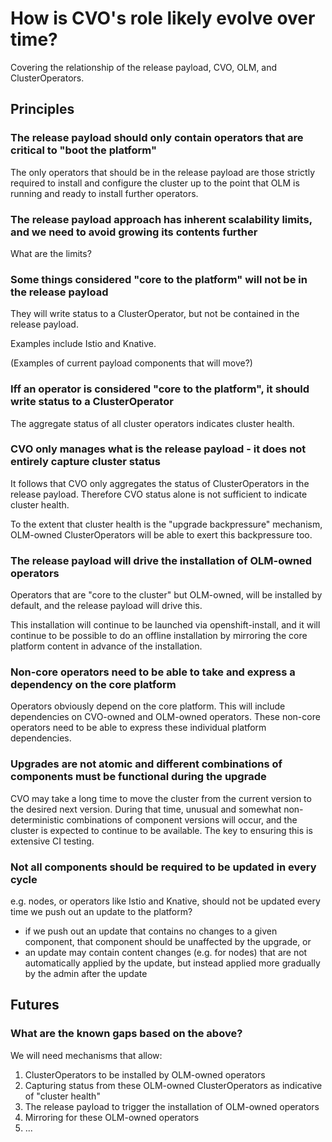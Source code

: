 # How is CVO's role likely evolve over time?

Covering the relationship of the release payload, CVO, OLM, and ClusterOperators.

## Principles

### The release payload should only contain operators that are critical to "boot the platform"

The only operators that should be in the release payload are those strictly required to install and configure the cluster up to the point that OLM is running and ready to install further operators.
  
### The release payload approach has inherent scalability limits, and we need to avoid growing its contents further

What are the limits?

### Some things considered "core to the platform" will not be in the release payload

They will write status to a ClusterOperator, but not be contained in the release payload.

Examples include Istio and Knative.

(Examples of current payload components that will move?)

### Iff an operator is considered "core to the platform", it should write status to a ClusterOperator

The aggregate status of all cluster operators indicates cluster health.

### CVO only manages what is the release payload - it does not entirely capture cluster status

It follows that CVO only aggregates the status of ClusterOperators in the release payload. Therefore CVO status alone is not sufficient to indicate cluster health.

To the extent that cluster health is the "upgrade backpressure" mechanism, OLM-owned ClusterOperators will be able to exert this backpressure too.
  
### The release payload will drive the installation of OLM-owned operators

Operators that are "core to the cluster" but OLM-owned, will be installed by default, and the release payload will drive this.

This installation will continue to be launched via openshift-install, and it will continue to be possible to do an offline installation by mirroring the core platform content in advance of the installation.

### Non-core operators need to be able to take and express a dependency on the core platform

Operators obviously depend on the core platform. This will include dependencies on CVO-owned and OLM-owned operators. These non-core operators need to be able to express these individual platform dependencies.

### Upgrades are not atomic and different combinations of components must be functional during the upgrade

CVO may take a long time to move the cluster from the current version to the desired next version. During that time, unusual and somewhat non-deterministic combinations of component versions will occur, and the cluster is expected to continue to be available. The key to ensuring this is extensive CI testing.

### Not all components should be required to be updated in every cycle

e.g. nodes, or operators like Istio and Knative, should not be updated
every time we push out an update to the platform?

- if we push out an update that contains no changes to a given component,
  that component should be unaffected by the upgrade, or
- an update may contain content changes (e.g. for nodes) that are not
  automatically applied by the update, but instead applied more gradually
  by the admin after the update

## Futures

### What are the known gaps based on the above?

We will need mechanisms that allow:

1. ClusterOperators to be installed by OLM-owned operators
1. Capturing status from these OLM-owned ClusterOperators as indicative of "cluster health"
1. The release payload to trigger the installation of OLM-owned operators
1. Mirroring for these OLM-owned operators
1. ...
